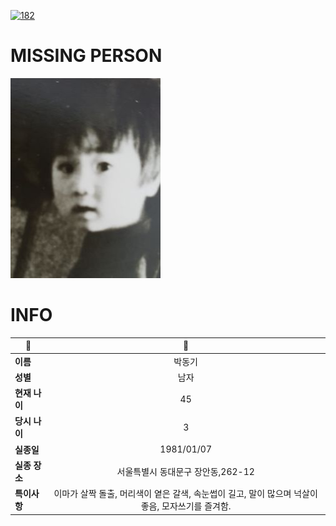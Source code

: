 [![182](https://img.shields.io/badge/%EC%8B%A4%EC%A2%85%EC%8B%A0%EA%B3%A0%EB%8A%94%20%EA%B5%AD%EB%B2%88%EC%97%86%EC%9D%B4-182-blue)](http://safe182.go.kr/index.do)

# MISSING PERSON

<img src="./missing_person.jpg">

# INFO

|🔑|💎|
|--|:--:|
|**이름**|박동기|
|**성별**|남자|
|**현재 나이**|45|
|**당시 나이**|3|
|**실종일**|1981/01/07|
|**실종 장소**|서울특별시 동대문구 장안동,262-12|
|**특이사항**|이마가 살짝 돌출, 머리색이 옅은 갈색, 속눈썹이 길고, 말이 많으며 넉살이 좋음, 모자쓰기를 즐겨함.|
